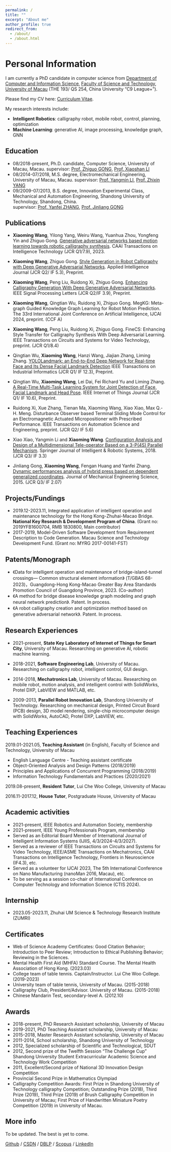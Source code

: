 ```yaml
---
permalink: /
title: ""
excerpt: "About me"
author_profile: true
redirect_from: 
  - /about/
  - /about.html
---
```


Personal Information
======
I am currently a PhD candidate in computer science from [Department of Computer and Information Science](https://www.cis.um.edu.mo/), [Faculty of Science and Technology](https://www.fst.um.edu.mo/), [University of Macau](https://www.um.edu.mo/) (THE 193/ QS 254, China University “C9 League+”). 

Please find my CV here: [Curriculum Vitae](https://github.com/xiaoming622/xiaoming622.github.io/tree/master/files/XiaomingWang_CV_240108.pdf).

My research interests include:

* **Intelligent Robotics**: calligraphy robot, mobile robot, control, planning, optimization
* **Machine Learning**: generative AI, image processing, knowledge graph, GNN

<!-- Furthermore, I actively keep abreast of the latest developments in AIGC technologies, with a particular interest in LLM, multimodal, and diffusion models. -->

<!-- As I near the completion of my doctoral studies, I am eager to embark on a career in academia where I can contribute my knowledge and skills to both research and teaching in this exciting and rapidly evolving area. -->



Education
------
* 08/2018-present, Ph.D. candidate, Computer Science, University of Macau, Macau.
  supervisor: [Prof. Zhiguo GONG](https://www.fst.um.edu.mo/people/fstzgg/), [Prof. Xiaoshan LI](https://www.cis.um.edu.mo/~fstxsl/)
* 08/2014-07/2018, M.S. degree, Electromechanical Engineering, University of Macau, Macau.
  supervisor: [Prof. Yangmin LI](https://www.polyu.edu.hk/en/ise/people/academic-staff/y-m-li/), [Prof. Zhixin YANG](https://www.fst.um.edu.mo/personal/zxyang/)
* 09/2009-07/2013, B.S. degree, Innovation Experimental Class, Mechanical and Automation Engineering, Shandong University of Technology, Shandong, China.                
  supervisor: [Prof. Yanfei ZHANG](https://qgxy.sdut.edu.cn/2020/0528/c8372a383525/page.htm), [Prof. Jinliang GONG](http://101.42.242.152/jiaoshiminglu/jsml.aspx)


Publications
------
* **Xiaoming Wang**, Yilong Yang, Weiru Wang, Yuanhua Zhou, Yongfeng Yin and Zhiguo Gong. [Generative adversarial networks based motion learning towards robotic calligraphy synthesis](https://ietresearch.onlinelibrary.wiley.com/doi/full/10.1049/cit2.12198). CAAI Transactions on Intelligence Technology (JCR Q1/7.9), 2023.

* **Xiaoming Wang**, Zhiguo Gong. [Style Generation in Robot Calligraphy with Deep Generative Adversarial Networks](https://doi.org/10.48550/arXiv.2312.09673). Applied Intelligence Journal (JCR Q2/ IF 5.3), Preprint.

* **Xiaoming Wang**, Peng Liu, Ruidong Xi, Zhiguo Gong. [Enhancing Calligraphy Generation With Deep Generative Adversarial Networks](). IEEE Signal Processing Letters (JCR Q2/IF 3.9), Preprint.

* **Xiaoming Wang**, Qingtian Wu, Ruidong Xi, Zhiguo Gong. MegKG: Meta-graph Guided Knowledge Graph Learning for Robot Motion Prediction. The 33rd International Joint Conference on Artificial Intelligence, IJCAI 2024, preprint. (CCF A)

* **Xiaoming Wang**, Peng Liu, Ruidong Xi, Zhiguo Gong. FineCS: Enhancing Style Transfer for Calligraphy Synthesis With Deep Adversarial Learning. IEEE Transactions on Circuits and Systems for Video Technology, preprint. (JCR Q1/8.4)

* Qingtian Wu, **Xiaoming Wang**, Hanzi Wang, Jiajian Zhang, Liming Zhang. [YOLOLandmark: an End-to-End Deep Network for Real-time Face and Its Dense Facial Landmark Detection]() IEEE Transactions on Industrial Informatics (JCR Q1/ IF 12.3), Preprint.

* Qingtian Wu, **Xiaoming Wang**, Lei Dai, Fei Richard Yu and Liming Zhang. [A Real-Time Multi-Task Learning System for Joint Detection of Face, Facial Landmark and Head Pose](https://arxiv.org/abs/2309.11773). IEEE Internet of Things Journal (JCR Q1/ IF 10.6), Preprint.

* Ruidong Xi, Xue Zhang, Tienan Ma, Xiaoming Wang, Xiao Xiao, Max Q.-H. Meng. Disturbance Observer based Terminal Sliding Mode Control for an Electromagnetic Actuated Micropositioner with Prescribed Performance. IEEE Transactions on Automation Science and Engineering, preprint. (JCR Q2/ IF 5.6)

* Xiao Xiao, Yangmin Li and **Xiaoming Wang**. [Configuration Analysis and Design of a Multidimensional Tele-operator Based on a 3-P(4S) Parallel Mechanism](https://link.springer.com/article/10.1007/s10846-017-0663-x). Springer Journal of Intelligent & Robotic Systems, 2018. (JCR Q3/ IF 3.3)

* Jinliang Gong, **Xiaoming Wang**, Fengan Huang and Yanfei Zhang. [Dynamic performances analysis of hybrid press based on dependent generalized coordinates](https://journals.sagepub.com/doi/10.1177/0954406214557342). Journal of Mechanical Engineering Science, 2015. (JCR Q3/ IF 2.07)


Projects/Fundings
------
* 2019.12-2023.11, Integrated application of intelligent operation and maintenance technology for the Hong Kong-Zhuhai-Macao Bridge. **National Key Research & Development Program of China**. (Grant no: 2019YFB1600704, RMB 1830800, Main contributor)
* 2017-2019, Model-Driven Software Development from Requirement Description to Code Generation. Macau Science and Technology Development Fund. (Grant no: MYRG 2017-00141-FST)

Patents/Monograph
------
* 《Data for intelligent operation and maintenance of bridge-island-tunnel crossings— Common structural element information》 (T/GBAS 68-2023)，Guangdong-Hong Kong-Macao Greater Bay Area Standards Promotion Council of Guangdong Province, 2023. (Co-author)
* 《A method for bridge disease knowledge graph modeling and graph neural network prediction》. Patent. In process.
* 《A robot calligraphy creation and optimization method based on generative adversarial network》. Patent. In process. 

Research Experiences
------
* 2021-present, **State Key Laboratory of Internet of Things for Smart City**, University of Macau. Researching on generative AI, robotic machine learning.

* 2018-2021, **Software Engineering Lab**, University of Macau. Researching on calligraphy robot, intelligent control, GUI design.

* 2014-2018, **Mechatronics Lab**, University of Macau. Researching on mobile robot, motion analysis, and intelligent control with SolidWorks, Protel DXP, LabVIEW and MATLAB, etc.

* 2009-2013, **Parallel Robot Innovation Lab**, Shandong University of Technology. Researching on mechanical design, Printed Circuit Board (PCB) design, 3D model rendering, single-chip microcomputer design with SolidWorks, AutoCAD, Protel DXP, LabVIEW, etc.

Teaching Experiences
------
2019.01-2021.05, **Teaching Assistant** (in English), Faculty of Science and Technology, University of Macau
* English Language Centre - Teaching assistant certificate
* Object-Oriented Analysis and Design Patterns (2018/2019)
* Principles and Applications of Concurrent Programming (2018/2019)
* Information Technology Fundamentals and Practices (2020/2021)

2019.08-present, **Resident Tutor**, Lui Che Woo College, University of Macau

2016.11-2017.12, **House Tutor**, Postgraduate House, University of Macau

Academic activities
------
* 2021-present, IEEE Robotics and Automation Society, membership
* 2021-present, IEEE Young Professionals Program, membership
* Served as an Editorial Board Member of International Journal of Intelligent Information Systems (IJIIS, 4/3/2024-4/3/2027). 
* Served as a reviewer of IEEE Transactions on Circuits and Systems for Video Technology, IEEE/ASME Transactions on Mechatronics, CAAI Transactions on Intelligence Technology, Frontiers in Neuroscience (IF4.3), etc.
* Served as a volunteer for IJCAI 2023, The 5th International Conference on Nano Manufacturing (nanoMan 2016, Macau), etc.
* To be serving as a session co-chair of International Conference on Computer Technology and Information Science (CTIS 2024).

Internship
------
* 2023.05-2023.11, Zhuhai UM Science & Technology Research Institute (ZUMRI)

Certificates
------
* Web of Science Academy Certificates: Good Citation Behavior; Introduction to Peer Review; Introduction to Ethical Publishing Behavior; Reviewing in the Sciences.
* Mental Health First Aid (MHFA) Standard Course. The Mental Health Association of Hong Kong. (2023.03)
* College team of table tennis. Captain/Instructor. Lui Che Woo College. (2019-2023)
* University team of table tennis, University of Macau. (2015-2018)
* Calligraphy Club, President/Advisor. University of Macau. (2015-2018)
* Chinese Mandarin Test, secondary-level A. (2012.10)
  
Awards
------
* 2018-present, PhD Research Assistant scholarship, University of Macau
* 2019-2021, PhD Teaching Assistant scholarship, University of Macau
* 2015-2018, Master Research Assistant scholarship, University of Macau
* 2011-2014, School scholarship, Shandong University of Technology
* 2012, Specialized scholarship of Scientific and Technological, SDUT
* 2012, Second prize of the Twelfth Session “The Challenge Cup” Shandong University Student Extracurricular Academic Science and Technology Work Competition
* 2011, Excellent/Second prize of National 3D Innovation Design Competition
* Provincial Second Prize in Mathematics Olympiad
* Calligraphy Competition Awards: First Prize in Shandong University of Technology calligraphy Competition; Outstanding Prize (2018), Third Prize (2019), Third Prize (2019) of Brush Calligraphy Competition in University of Macau; First Prize of Handwritten Miniature Poetry Competition (2019) in University of Macau.

More info
------
To be updated. The best is yet to come.

[Github](https://github.com/xiaoming622) / [CSDN](https://blog.csdn.net/roca622?type=blog) / [DBLP](https://dblp.org/pid/60/2139-13.html) / [Scopus](https://www.scopus.com/authid/detail.uri?authorId=56735048400) / [LinkedIn](https://www.linkedin.com/in/xiaoming-wang-roca622/)

<!-- This is the front page of a website that is powered by the [academicpages template](https://github.com/academicpages/academicpages.github.io) and hosted on GitHub pages. [GitHub pages](https://pages.github.com) is a free service in which websites are built and hosted from code and data stored in a GitHub repository, automatically updating when a new commit is made to the respository. This template was forked from the [Minimal Mistakes Jekyll Theme](https://mmistakes.github.io/minimal-mistakes/) created by Michael Rose, and then extended to support the kinds of content that academics have: publications, talks, teaching, a portfolio, blog posts, and a dynamically-generated CV. You can fork [this repository](https://github.com/academicpages/academicpages.github.io) right now, modify the configuration and markdown files, add your own PDFs and other content, and have your own site for free, with no ads! An older version of this template powers my own personal website at [stuartgeiger.com](http://stuartgeiger.com), which uses [this Github repository](https://github.com/staeiou/staeiou.github.io).

A data-driven personal website
======
Like many other Jekyll-based GitHub Pages templates, academicpages makes you separate the website's content from its form. The content & metadata of your website are in structured markdown files, while various other files constitute the theme, specifying how to transform that content & metadata into HTML pages. You keep these various markdown (.md), YAML (.yml), HTML, and CSS files in a public GitHub repository. Each time you commit and push an update to the repository, the [GitHub pages](https://pages.github.com/) service creates static HTML pages based on these files, which are hosted on GitHub's servers free of charge.

Many of the features of dynamic content management systems (like Wordpress) can be achieved in this fashion, using a fraction of the computational resources and with far less vulnerability to hacking and DDoSing. You can also modify the theme to your heart's content without touching the content of your site. If you get to a point where you've broken something in Jekyll/HTML/CSS beyond repair, your markdown files describing your talks, publications, etc. are safe. You can rollback the changes or even delete the repository and start over -- just be sure to save the markdown files! Finally, you can also write scripts that process the structured data on the site, such as [this one](https://github.com/academicpages/academicpages.github.io/blob/master/talkmap.ipynb) that analyzes metadata in pages about talks to display [a map of every location you've given a talk](https://academicpages.github.io/talkmap.html).

Getting started
======
1. Register a GitHub account if you don't have one and confirm your e-mail (required!)
1. Fork [this repository](https://github.com/academicpages/academicpages.github.io) by clicking the "fork" button in the top right. 
1. Go to the repository's settings (rightmost item in the tabs that start with "Code", should be below "Unwatch"). Rename the repository "[your GitHub username].github.io", which will also be your website's URL.
1. Set site-wide configuration and create content & metadata (see below -- also see [this set of diffs](http://archive.is/3TPas) showing what files were changed to set up [an example site](https://getorg-testacct.github.io) for a user with the username "getorg-testacct")
1. Upload any files (like PDFs, .zip files, etc.) to the files/ directory. They will appear at https://[your GitHub username].github.io/files/example.pdf.  
1. Check status by going to the repository settings, in the "GitHub pages" section

Site-wide configuration
------
The main configuration file for the site is in the base directory in [_config.yml](https://github.com/academicpages/academicpages.github.io/blob/master/_config.yml), which defines the content in the sidebars and other site-wide features. You will need to replace the default variables with ones about yourself and your site's github repository. The configuration file for the top menu is in [_data/navigation.yml](https://github.com/academicpages/academicpages.github.io/blob/master/_data/navigation.yml). For example, if you don't have a portfolio or blog posts, you can remove those items from that navigation.yml file to remove them from the header. 

Create content & metadata
------
For site content, there is one markdown file for each type of content, which are stored in directories like _publications, _talks, _posts, _teaching, or _pages. For example, each talk is a markdown file in the [_talks directory](https://github.com/academicpages/academicpages.github.io/tree/master/_talks). At the top of each markdown file is structured data in YAML about the talk, which the theme will parse to do lots of cool stuff. The same structured data about a talk is used to generate the list of talks on the [Talks page](https://academicpages.github.io/talks), each [individual page](https://academicpages.github.io/talks/2012-03-01-talk-1) for specific talks, the talks section for the [CV page](https://academicpages.github.io/cv), and the [map of places you've given a talk](https://academicpages.github.io/talkmap.html) (if you run this [python file](https://github.com/academicpages/academicpages.github.io/blob/master/talkmap.py) or [Jupyter notebook](https://github.com/academicpages/academicpages.github.io/blob/master/talkmap.ipynb), which creates the HTML for the map based on the contents of the _talks directory).

**Markdown generator**

I have also created [a set of Jupyter notebooks](https://github.com/academicpages/academicpages.github.io/tree/master/markdown_generator
) that converts a CSV containing structured data about talks or presentations into individual markdown files that will be properly formatted for the academicpages template. The sample CSVs in that directory are the ones I used to create my own personal website at stuartgeiger.com. My usual workflow is that I keep a spreadsheet of my publications and talks, then run the code in these notebooks to generate the markdown files, then commit and push them to the GitHub repository.

How to edit your site's GitHub repository
------
Many people use a git client to create files on their local computer and then push them to GitHub's servers. If you are not familiar with git, you can directly edit these configuration and markdown files directly in the github.com interface. Navigate to a file (like [this one](https://github.com/academicpages/academicpages.github.io/blob/master/_talks/2012-03-01-talk-1.md) and click the pencil icon in the top right of the content preview (to the right of the "Raw | Blame | History" buttons). You can delete a file by clicking the trashcan icon to the right of the pencil icon. You can also create new files or upload files by navigating to a directory and clicking the "Create new file" or "Upload files" buttons. 

Example: editing a markdown file for a talk
![Editing a markdown file for a talk](/images/editing-talk.png) -->

<!-- For more info
------ -->
<!-- More info about configuring academicpages can be found in [the guide](https://academicpages.github.io/markdown/). The [guides for the Minimal Mistakes theme](https://mmistakes.github.io/minimal-mistakes/docs/configuration/) (which this theme was forked from) might also be helpful. -->
